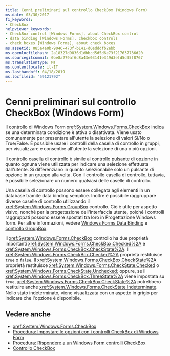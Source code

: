 ```yaml
---
title: Cenni preliminari sul controllo CheckBox (Windows Form)
ms.date: 03/30/2017
f1_keywords:
- CheckBox
helpviewer_keywords:
- CheckBox control [Windows Forms], about CheckBox control
- data binding [Windows Forms], checkbox controls
- check boxes [Windows Forms], about check boxes
ms.assetid: 085a4e0b-9046-473f-b141-d0edddfb2ebb
ms.openlocfilehash: 2a18327d9836d1dbbcd5d5d6e73f217637736d20
ms.sourcegitcommit: 0be8a279af6d8a43e03141e349d3efd5d35f8767
ms.translationtype: MT
ms.contentlocale: it-IT
ms.lasthandoff: 04/18/2019
ms.locfileid: "59121792"
---
```

# <a name="checkbox-control-overview-windows-forms"></a>Cenni preliminari sul controllo CheckBox (Windows Form)
Il controllo di Windows Form <xref:System.Windows.Forms.CheckBox> indica se una determinata condizione è attiva o disattivata. Viene usato comunemente per presentare all'utente la selezione di valori Sì/No o True/False. È possibile usare i controlli della casella di controllo in gruppi, per visualizzare e consentire all'utente la selezione di una o più opzioni.  
  
 Il controllo casella di controllo è simile al controllo pulsante di opzione in quanto ognuna viene utilizzata per indicare una selezione effettuata dall'utente. Si differenziano in quanto selezionabile solo un pulsante di opzione in un gruppo alla volta. Con il controllo casella di controllo, tuttavia, è possibile selezionare un numero qualsiasi delle caselle di controllo.  
  
 Una casella di controllo possono essere collegata agli elementi in un database tramite data binding semplice. Inoltre è possibile raggruppare diverse caselle di controllo utilizzando il <xref:System.Windows.Forms.GroupBox> controllo. Ciò è utile per aspetto visivo, nonché per la progettazione dell'interfaccia utente, poiché i controlli raggruppati possono essere spostati tra loro in Progettazione Windows form. Per altre informazioni, vedere [Windows Forms Data Binding](../windows-forms-data-binding.md) e [controllo GroupBox](groupbox-control-windows-forms.md).  
  
 Il <xref:System.Windows.Forms.CheckBox> controllo ha due proprietà importanti <xref:System.Windows.Forms.CheckBox.Checked%2A> e <xref:System.Windows.Forms.CheckBox.CheckState%2A>. Il <xref:System.Windows.Forms.CheckBox.Checked%2A> proprietà restituisce `true` o `false`. Il <xref:System.Windows.Forms.CheckBox.CheckState%2A> proprietà restituisce <xref:System.Windows.Forms.CheckState.Checked> o <xref:System.Windows.Forms.CheckState.Unchecked>; oppure, se il <xref:System.Windows.Forms.CheckBox.ThreeState%2A> viene impostata su `true`, <xref:System.Windows.Forms.CheckBox.CheckState%2A> potrebbero restituire anche <xref:System.Windows.Forms.CheckState.Indeterminate>. Nello stato indeterminato, viene visualizzata con un aspetto in grigio per indicare che l'opzione è disponibile.  
  
## <a name="see-also"></a>Vedere anche

- <xref:System.Windows.Forms.CheckBox>
- [Procedura: Impostare le opzioni con i controlli CheckBox di Windows Form](how-to-set-options-with-windows-forms-checkbox-controls.md)
- [Procedura: Rispondere a un Windows Form controlli CheckBox](how-to-respond-to-windows-forms-checkbox-clicks.md)
- [Controllo CheckBox](checkbox-control-windows-forms.md)

